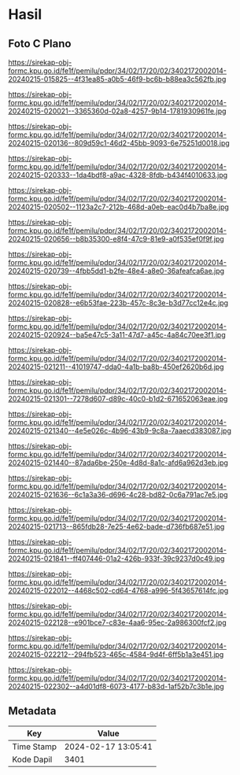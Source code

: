 # Hasil

## Foto C Plano

https://sirekap-obj-formc.kpu.go.id/fe1f/pemilu/pdpr/34/02/17/20/02/3402172002014-20240215-015825--4f31ea85-a0b5-46f9-bc6b-b88ea3c562fb.jpg

https://sirekap-obj-formc.kpu.go.id/fe1f/pemilu/pdpr/34/02/17/20/02/3402172002014-20240215-020021--3365360d-02a8-4257-9b14-1781930961fe.jpg

https://sirekap-obj-formc.kpu.go.id/fe1f/pemilu/pdpr/34/02/17/20/02/3402172002014-20240215-020136--809d59c1-46d2-45bb-9093-6e75251d0018.jpg

https://sirekap-obj-formc.kpu.go.id/fe1f/pemilu/pdpr/34/02/17/20/02/3402172002014-20240215-020333--1da4bdf8-a9ac-4328-8fdb-b434f4010633.jpg

https://sirekap-obj-formc.kpu.go.id/fe1f/pemilu/pdpr/34/02/17/20/02/3402172002014-20240215-020502--1123a2c7-212b-468d-a0eb-eac0d4b7ba8e.jpg

https://sirekap-obj-formc.kpu.go.id/fe1f/pemilu/pdpr/34/02/17/20/02/3402172002014-20240215-020656--b8b35300-e8f4-47c9-81e9-a0f535ef0f9f.jpg

https://sirekap-obj-formc.kpu.go.id/fe1f/pemilu/pdpr/34/02/17/20/02/3402172002014-20240215-020739--4fbb5dd1-b2fe-48e4-a8e0-36afeafca6ae.jpg

https://sirekap-obj-formc.kpu.go.id/fe1f/pemilu/pdpr/34/02/17/20/02/3402172002014-20240215-020828--e6b53fae-223b-457c-8c3e-b3d77cc12e4c.jpg

https://sirekap-obj-formc.kpu.go.id/fe1f/pemilu/pdpr/34/02/17/20/02/3402172002014-20240215-020924--ba5e47c5-3a11-47d7-a45c-4a84c70ee3f1.jpg

https://sirekap-obj-formc.kpu.go.id/fe1f/pemilu/pdpr/34/02/17/20/02/3402172002014-20240215-021211--41019747-dda0-4a1b-ba8b-450ef2620b6d.jpg

https://sirekap-obj-formc.kpu.go.id/fe1f/pemilu/pdpr/34/02/17/20/02/3402172002014-20240215-021301--7278d607-d89c-40c0-b1d2-671652063eae.jpg

https://sirekap-obj-formc.kpu.go.id/fe1f/pemilu/pdpr/34/02/17/20/02/3402172002014-20240215-021340--4e5e026c-4b96-43b9-9c8a-7aaecd383087.jpg

https://sirekap-obj-formc.kpu.go.id/fe1f/pemilu/pdpr/34/02/17/20/02/3402172002014-20240215-021440--87ada6be-250e-4d8d-8a1c-afd6a962d3eb.jpg

https://sirekap-obj-formc.kpu.go.id/fe1f/pemilu/pdpr/34/02/17/20/02/3402172002014-20240215-021636--6c1a3a36-d696-4c28-bd82-0c6a791ac7e5.jpg

https://sirekap-obj-formc.kpu.go.id/fe1f/pemilu/pdpr/34/02/17/20/02/3402172002014-20240215-021713--865fdb28-7e25-4e62-bade-d736fb687e51.jpg

https://sirekap-obj-formc.kpu.go.id/fe1f/pemilu/pdpr/34/02/17/20/02/3402172002014-20240215-021841--ff407446-01a2-426b-933f-39c9237d0c49.jpg

https://sirekap-obj-formc.kpu.go.id/fe1f/pemilu/pdpr/34/02/17/20/02/3402172002014-20240215-022012--4468c502-cd64-4768-a996-5f43657614fc.jpg

https://sirekap-obj-formc.kpu.go.id/fe1f/pemilu/pdpr/34/02/17/20/02/3402172002014-20240215-022128--e901bce7-c83e-4aa6-95ec-2a986300fcf2.jpg

https://sirekap-obj-formc.kpu.go.id/fe1f/pemilu/pdpr/34/02/17/20/02/3402172002014-20240215-022212--294fb523-465c-4584-9d4f-6ff5b1a3e451.jpg

https://sirekap-obj-formc.kpu.go.id/fe1f/pemilu/pdpr/34/02/17/20/02/3402172002014-20240215-022302--a4d01df8-6073-4177-b83d-1af52b7c3b1e.jpg


## Metadata

| Key        | Value               |
| ---------- | ------------------- |
| Time Stamp | 2024-02-17 13:05:41 |
| Kode Dapil | 3401                |



